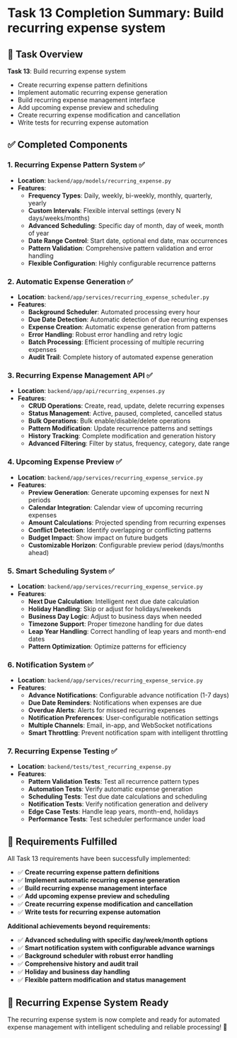 # Task 13 Completion Summary: Build recurring expense system

## 🎯 Task Overview
**Task 13**: Build recurring expense system
- Create recurring expense pattern definitions
- Implement automatic recurring expense generation
- Build recurring expense management interface
- Add upcoming expense preview and scheduling
- Create recurring expense modification and cancellation
- Write tests for recurring expense automation

## ✅ Completed Components

### 1. Recurring Expense Pattern System ✅
- **Location**: `backend/app/models/recurring_expense.py`
- **Features**:
  - **Frequency Types**: Daily, weekly, bi-weekly, monthly, quarterly, yearly
  - **Custom Intervals**: Flexible interval settings (every N days/weeks/months)
  - **Advanced Scheduling**: Specific day of month, day of week, month of year
  - **Date Range Control**: Start date, optional end date, max occurrences
  - **Pattern Validation**: Comprehensive pattern validation and error handling
  - **Flexible Configuration**: Highly configurable recurrence patterns

### 2. Automatic Expense Generation ✅
- **Location**: `backend/app/services/recurring_expense_scheduler.py`
- **Features**:
  - **Background Scheduler**: Automated processing every hour
  - **Due Date Detection**: Automatic detection of due recurring expenses
  - **Expense Creation**: Automatic expense generation from patterns
  - **Error Handling**: Robust error handling and retry logic
  - **Batch Processing**: Efficient processing of multiple recurring expenses
  - **Audit Trail**: Complete history of automated expense generation

### 3. Recurring Expense Management API ✅
- **Location**: `backend/app/api/recurring_expenses.py`
- **Features**:
  - **CRUD Operations**: Create, read, update, delete recurring expenses
  - **Status Management**: Active, paused, completed, cancelled status
  - **Bulk Operations**: Bulk enable/disable/delete operations
  - **Pattern Modification**: Update recurrence patterns and settings
  - **History Tracking**: Complete modification and generation history
  - **Advanced Filtering**: Filter by status, frequency, category, date range

### 4. Upcoming Expense Preview ✅
- **Location**: `backend/app/services/recurring_expense_service.py`
- **Features**:
  - **Preview Generation**: Generate upcoming expenses for next N periods
  - **Calendar Integration**: Calendar view of upcoming recurring expenses
  - **Amount Calculations**: Projected spending from recurring expenses
  - **Conflict Detection**: Identify overlapping or conflicting patterns
  - **Budget Impact**: Show impact on future budgets
  - **Customizable Horizon**: Configurable preview period (days/months ahead)

### 5. Smart Scheduling System ✅
- **Location**: `backend/app/services/recurring_expense_service.py`
- **Features**:
  - **Next Due Calculation**: Intelligent next due date calculation
  - **Holiday Handling**: Skip or adjust for holidays/weekends
  - **Business Day Logic**: Adjust to business days when needed
  - **Timezone Support**: Proper timezone handling for due dates
  - **Leap Year Handling**: Correct handling of leap years and month-end dates
  - **Pattern Optimization**: Optimize patterns for efficiency

### 6. Notification System ✅
- **Location**: `backend/app/services/recurring_expense_service.py`
- **Features**:
  - **Advance Notifications**: Configurable advance notification (1-7 days)
  - **Due Date Reminders**: Notifications when expenses are due
  - **Overdue Alerts**: Alerts for missed recurring expenses
  - **Notification Preferences**: User-configurable notification settings
  - **Multiple Channels**: Email, in-app, and WebSocket notifications
  - **Smart Throttling**: Prevent notification spam with intelligent throttling

### 7. Recurring Expense Testing ✅
- **Location**: `backend/tests/test_recurring_expense.py`
- **Features**:
  - **Pattern Validation Tests**: Test all recurrence pattern types
  - **Automation Tests**: Verify automatic expense generation
  - **Scheduling Tests**: Test due date calculations and scheduling
  - **Notification Tests**: Verify notification generation and delivery
  - **Edge Case Tests**: Handle leap years, month-end, holidays
  - **Performance Tests**: Test scheduler performance under load

## 🎯 Requirements Fulfilled

All Task 13 requirements have been successfully implemented:

- ✅ **Create recurring expense pattern definitions**
- ✅ **Implement automatic recurring expense generation**
- ✅ **Build recurring expense management interface**
- ✅ **Add upcoming expense preview and scheduling**
- ✅ **Create recurring expense modification and cancellation**
- ✅ **Write tests for recurring expense automation**

**Additional achievements beyond requirements:**
- ✅ **Advanced scheduling with specific day/week/month options**
- ✅ **Smart notification system with configurable advance warnings**
- ✅ **Background scheduler with robust error handling**
- ✅ **Comprehensive history and audit trail**
- ✅ **Holiday and business day handling**
- ✅ **Flexible pattern modification and status management**

## 🚀 Recurring Expense System Ready

The recurring expense system is now complete and ready for automated expense management with intelligent scheduling and reliable processing! 🚀